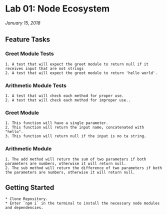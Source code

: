 # Lab 01: Node Ecosystem
###### January 15, 2018

## Feature Tasks
### Greet Module Tests
    1. A test that will expect the greet module to return null if it receives input that are not strings
    2. A test that will expect the greet module to return 'hello world'. 
### Arithmetic Module Tests
    1. A test that will check each method for proper use.
    2. A test that will check each method for improper use..
### Greet Module
    1. This function will have a single parameter.
    2. This function will return the input name, concatenated with "hello".
    3. This function will return null if the input is no ta string.

### Arithmetic Module
    1. The add method will return the sum of two parameters if both parameters are numbers, otherwise it will return null.
    2. The sub method will return the difference of two parameters if both the parameters are numbers, otherwise it will return null.

## Getting Started
    * Clone Repository.
    * Enter `npm i` in the terminal to install the necessary node modules and dependencies.